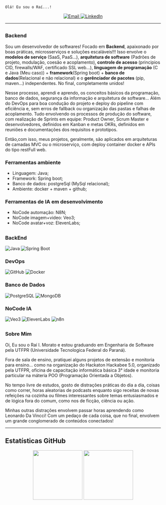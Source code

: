 <!-- Banner -->
```
Olá! Eu sou o Raí...!
```

<p align="center">
  <a href="mailto:raimorato@alunos.utfpr.edu.br">
    <img src="https://img.shields.io/badge/E--mail-D14836?style=flat&logo=gmail&logoColor=white" alt="Email">
  </a>
  <a href="https://linkedin.com/in/raiiannicelli">
    <img src="https://img.shields.io/badge/LinkedIn-blue?style=flat&logo=linkedin" alt="LinkedIn">
  </a>
</p>

---
##
###  Backend

  Sou um desenvolvedor de softwares! Focado em **Backend**, apaixonado por boas práticas, microsserviços e soluções escaláveis!!! Isso envolve o **modelos de serviço** (SaaS, PaaS...), **arquitetura de software** (Padrões de projeto, modulação, coesão e acoplamento), **controle de acesso** (principios CID, firewalls/WAF, certificado SSL web...), **linguagem de programação** (C e Java (Meu caso)) +  **framework**(Spring boot) + **banco de dados**(Relacional e não relacional) e o **gerênciador de pacotes** (pip, maven...) independentes. No final, completamente unidos! 
  
  Nesse processo, aprendi e aprendo, os conceitos básicos da programação, banco de dados, segurança da informação e arquitetura de software... Além do DevOps para boa condução do projeto e deploy do pipeline com eficiência e, sem erros de fallback ou organização das pastas e falhas de acoplamento. Tudo envolvendo os processos de produção do software, com realização de Sprints em equipe: Product Owner, Scrum Master e desenvolvedores, definidos em Kanban e metas OKRs, definidos em reuniões e documentações dos requisitos e prototipos.
  
  Então,com isso, meus projetos, geralmente, são aplicados em arquiteturas de camadas MVC ou o microserviço, com deploy container docker e APIs do tipo restFull web.

### Ferramentas ambiente 
-  Linguagem: Java;
-  Framework: Spring boot;
-  Banco de dados: postgreSql (MySql relacional);
-  Ambiente: docker + maven + github;

### Ferramentas de IA em desenvolvimento
- NoCode automação: N8N;
- NoCode imagem+video: Veo3;
- NoCode avatar+voz: ElevenLabs;

##
### BackEnd

![Java](https://img.shields.io/badge/Java-007396?style=for-the-badge&logo=java&logoColor=white)
![Spring Boot](https://img.shields.io/badge/Spring_Boot-6DB33F?style=for-the-badge&logo=spring-boot&logoColor=white)

### DevOps

![GitHub](https://img.shields.io/badge/GitHub-181717?style=for-the-badge&logo=github)
![Docker](https://img.shields.io/badge/Docker-2496ED?style=for-the-badge&logo=docker&logoColor=white)

### Banco de Dados

![PostgreSQL](https://img.shields.io/badge/PostgreSQL-4169E1?style=for-the-badge&logo=postgresql&logoColor=white)
![MongoDB](https://img.shields.io/badge/MongoDB-47A248?style=for-the-badge&logo=mongodb&logoColor=white)

### NoCode IA

![Veo3](https://img.shields.io/badge/Veo3-0052CC?style=for-the-badge&logo=veo3&logoColor=white)
![ElevenLabs](https://img.shields.io/badge/ElevenLabs-8A2BE2?style=for-the-badge&logo=elevenlabs&logoColor=white)
![n8n](https://img.shields.io/badge/n8n-FE8A00?style=for-the-badge&logo=n8n&logoColor=white)


##
###  Sobre Mim
Oi, Eu sou o Raí I. Morato e estou graduando em Engenharia de Software pela UTFPR (Universidade Tecnologica Federal do Paraná).


Fora de sala de ensino, pratiquei alguns projetos de extensão e monitoria para ensino... como na organização do Hackaton Hackabee 5.0, organizado pela UTFPR, oficina de capacitação informática básica 3° idade e monitoria particular na máteria POO (Programação Orientada a Objetos). 

No tempo livre de estudos, gosto de distrações práticas do dia a dia, coisas como correr, horas aleatorias de podcasts enquanto sigo receitas de novas refeições na cozinha ou filmes interessantes sobre temas entusiasmados e de lógica fora do comum, como nos de ficção, ciência ou ação. 

Minhas outras distrações envolvem passar horas aprendendo como Leonardo Da Vincci! Com um pedaço de cada coisa, que no final, envolvem um grande conglomerado de conteúdos  conectados!

---

##  Estatísticas GitHub

<p align="center">
  <img height="160px" src="https://github-readme-stats.vercel.app/api?username=raiiannicelli&show_icons=true&theme=tokyonight&count_private=true" />
  <img height="160px" src="https://github-readme-stats.vercel.app/api/top-langs/?username=raiiannicelli&layout=compact&theme=tokyonight" />
</p>
